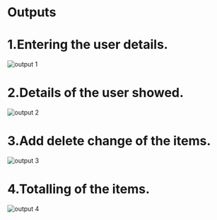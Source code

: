 # Outputs

# 1.Entering the user details.
![output 1](https://user-images.githubusercontent.com/101619680/161065901-48523aef-1b4b-4e24-bfff-b8208ee16ffd.png)

# 2.Details of the user showed.
![output 2](https://user-images.githubusercontent.com/101619680/161066023-06ce9c02-a495-4b9f-95e3-04cb20a96e4a.png)

# 3.Add delete change of the items.
![output 3](https://user-images.githubusercontent.com/101619680/161066114-31267251-2206-4067-a57b-5c2bce500482.png)

# 4.Totalling of the items.
![output 4](https://user-images.githubusercontent.com/101619680/161066213-5c634388-7a2b-4bc2-bcef-32edfd4e4215.png)
